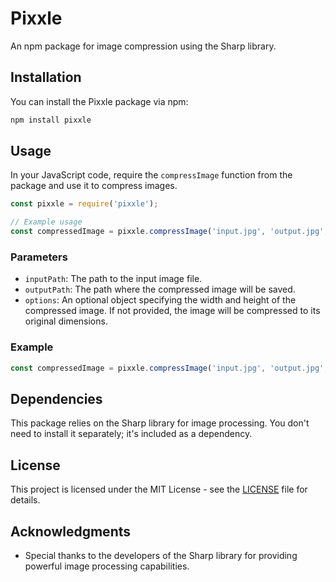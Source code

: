 


# Pixxle

An npm package for image compression using the Sharp library.

## Installation

You can install the Pixxle package via npm:

```bash
npm install pixxle
```

## Usage

In your JavaScript code, require the `compressImage` function from the package and use it to compress images.

```javascript
const pixxle = require('pixxle');

// Example usage
const compressedImage = pixxle.compressImage('input.jpg', 'output.jpg', { width: 800, height: 600 });
```

### Parameters

- `inputPath`: The path to the input image file.
- `outputPath`: The path where the compressed image will be saved.
- `options`: An optional object specifying the width and height of the compressed image. If not provided, the image will be compressed to its original dimensions.

### Example

```javascript
const compressedImage = pixxle.compressImage('input.jpg', 'output.jpg', { width: 800, height: 600 });
```

## Dependencies

This package relies on the Sharp library for image processing. You don't need to install it separately; it's included as a dependency.

## License

This project is licensed under the MIT License - see the [LICENSE](LICENSE) file for details.

## Acknowledgments

- Special thanks to the developers of the Sharp library for providing powerful image processing capabilities.
```

